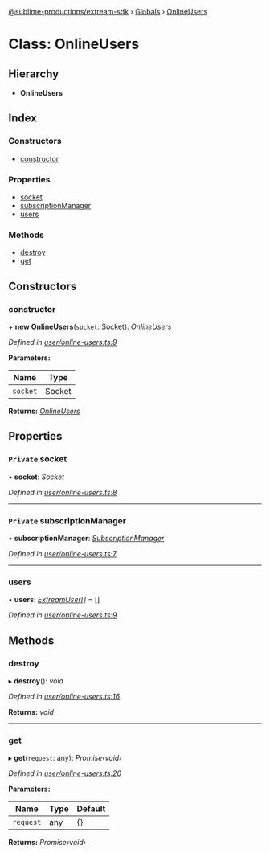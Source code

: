 [@sublime-productions/extream-sdk](../README.md) › [Globals](../globals.md) › [OnlineUsers](onlineusers.md)

# Class: OnlineUsers

## Hierarchy

* **OnlineUsers**

## Index

### Constructors

* [constructor](onlineusers.md#constructor)

### Properties

* [socket](onlineusers.md#private-socket)
* [subscriptionManager](onlineusers.md#private-subscriptionmanager)
* [users](onlineusers.md#users)

### Methods

* [destroy](onlineusers.md#destroy)
* [get](onlineusers.md#get)

## Constructors

###  constructor

\+ **new OnlineUsers**(`socket`: Socket): *[OnlineUsers](onlineusers.md)*

*Defined in [user/online-users.ts:9](https://github.com/Extream-SaaS/ex-sdk/blob/936e0b7/src/user/online-users.ts#L9)*

**Parameters:**

Name | Type |
------ | ------ |
`socket` | Socket |

**Returns:** *[OnlineUsers](onlineusers.md)*

## Properties

### `Private` socket

• **socket**: *Socket*

*Defined in [user/online-users.ts:8](https://github.com/Extream-SaaS/ex-sdk/blob/936e0b7/src/user/online-users.ts#L8)*

___

### `Private` subscriptionManager

• **subscriptionManager**: *[SubscriptionManager](subscriptionmanager.md)*

*Defined in [user/online-users.ts:7](https://github.com/Extream-SaaS/ex-sdk/blob/936e0b7/src/user/online-users.ts#L7)*

___

###  users

• **users**: *[ExtreamUser](../interfaces/extreamuser.md)[]* = []

*Defined in [user/online-users.ts:9](https://github.com/Extream-SaaS/ex-sdk/blob/936e0b7/src/user/online-users.ts#L9)*

## Methods

###  destroy

▸ **destroy**(): *void*

*Defined in [user/online-users.ts:16](https://github.com/Extream-SaaS/ex-sdk/blob/936e0b7/src/user/online-users.ts#L16)*

**Returns:** *void*

___

###  get

▸ **get**(`request`: any): *Promise‹void›*

*Defined in [user/online-users.ts:20](https://github.com/Extream-SaaS/ex-sdk/blob/936e0b7/src/user/online-users.ts#L20)*

**Parameters:**

Name | Type | Default |
------ | ------ | ------ |
`request` | any | {} |

**Returns:** *Promise‹void›*

